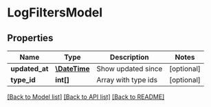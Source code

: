 # LogFiltersModel

## Properties
Name | Type | Description | Notes
------------ | ------------- | ------------- | -------------
**updated_at** | [**\DateTime**](\DateTime.md) | Show updated since | [optional] 
**type_id** | **int[]** | Array with type ids | [optional] 

[[Back to Model list]](../README.md#documentation-for-models) [[Back to API list]](../README.md#documentation-for-api-endpoints) [[Back to README]](../README.md)


